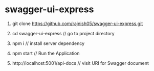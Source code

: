# swagger-ui-express

1) git clone https://github.com/rajnish05/swagger-ui-express.git

2) cd swagger-ui-express // go to project directory

3) npm i // install server dependency

4) npm start // Run the Application

5) http://localhost:5001/api-docs // visit URl for Swagger document
